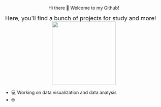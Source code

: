 <p align="center">
  Hi there 👋 Welcome to my Github!
</p>

<p align="center">
  <span style="vertical-align: top; font-size: 18px; margin-right: 20px;">Here, you'll find a bunch of projects for study and more!</span>
  <img src="https://i.pinimg.com/736x/45/29/0d/45290ddb061a266e0767bc290218b62d.jpg" width="200" style="display:inline-block;">
</p>


- 💻 Working on data visualization and data analysis
- 🤓 


